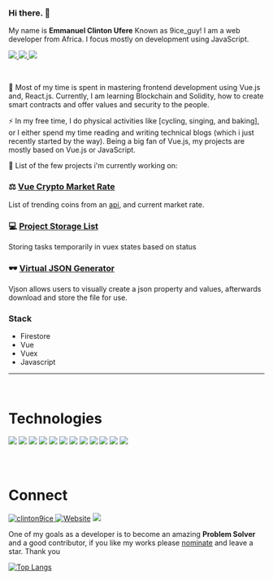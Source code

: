 ### Hi there. 👋

<!--
**clinton9ice/clinton9ice** is a ✨ _special_ ✨ repository because its `README.md` (this file) appears on your GitHub profile.

Here are some ideas to get you started:

- 🔭 I’m currently working on ...
- 🌱 I’m currently learning ...
- 👯 I’m looking to collaborate on ...
- 🤔 I’m looking for help with ...
- 💬 Ask me about ...
- 📫 How to reach me: ...
- 😄 Pronouns: ...
- ⚡ Fun fact: ...
-->


My name is **Emmanuel Clinton Ufere** Known as 9ice_guy! I am a web developer from Africa. I focus mostly on development using JavaScript.

<p align="left">
  <a href="https://clinton.nextoli.com.ng" target="_blank">
    <img src="https://img.shields.io/static/v1?label=|&message=WEBSITE&color=2a89e2&style=flat&logo=react&logo-color=white"/>
  </a>
  <a href="https://www.linkedin.com/in/emmanuel-ufere-1ab082198" target="_blank">
    <img src="https://img.shields.io/static/v1?label=|&message=LINKED-IN&color=23555f&style=flat&logo=linkedin&logo-color=23555f"/>
  </a>
  <a href="https://twitter.com/clintonufere" target="_blank">
    <img src="https://img.shields.io/static/v1?label=|&message=TWITTER&color=2a61e2&style=flat&logo=twitter&logo-color=white"/>
  </a>
</p>
<br />

🌱 Most of my time is spent in mastering frontend development using Vue.js and, React.js. Currently, I am learning Blockchain and Solidity, how to create smart contracts and offer values and security to the people.

⚡ In my free time, I do physical activities like [cycling, singing, and baking], or I either spend my time reading and writing technical blogs (which i just recently started by the way). Being a big fan of Vue.js, my projects are mostly based on Vue.js or JavaScript.

👯 List of the few projects i'm currently working on:

### ⚖ [Vue Crypto Market Rate](https://crypto-market-price.vercel.app/)

List of trending coins from an [api](https://www.coingecko.com/en/api/documentation), and current market rate.


### 💻 [Project Storage List](https://todo-manager-col.vercel.app/)

Storing tasks temporarily in vuex states based on status

### 🕶 [Virtual JSON Generator](https://virtual-json.nextoli.com.ng/)

Vjson allows users to visually create a json property and values, afterwards download and store the file for use.

### Stack
- Firestore
- Vue
- Vuex
- Javascript

---------------------------------------------------------
<br />

<h1 align="left">Technologies</h1>

<p align="left">
    <img src="https://img.shields.io/static/v1?label=|&message=HTML5&color=red&style=flat&logo=html5"/>
    <img src="https://img.shields.io/static/v1?label=|&message=CSS3&color=blue&style=flat&logo=css3"/>
    <img src="https://img.shields.io/static/v1?label=|&message=SASS&color=gray&style=flat&logo=sass"/>
    <img src="https://img.shields.io/static/v1?label=|&message=BOOTSTRAP&color=purple&style=flat&logo=bootstrap"/>
    <img src="https://img.shields.io/static/v1?label=|&message=JAVASCRIPT&color=yellow&style=flat&logo=javascript"/>
    <img src="https://img.shields.io/static/v1?label=|&message=REACT.JS&color=blue&style=flat&logo=react"/>
      <img src="https://img.shields.io/static/v1?label=|&message=SOLIDITY&color=gold&style=flat&logo=solidity"/>
       <img src="https://img.shields.io/static/v1?label=|&message=WORDPRESS&style=flat&logo=wordpress"/>
    <img src="https://img.shields.io/static/v1?label=|&message=ADOBE&color=red&style=flat&logo=adobe"/>
    <img src="https://img.shields.io/static/v1?label=|&message=MONGO-DB&color=gree&style=flat&logo=mongodb"/>
    <img src="https://img.shields.io/static/v1?label=|&message=EXPRESS&color=bbb111&style=flat&logo=express"/>
        <img src="https://img.shields.io/static/v1?label=|&message=FIREBASE&color=orange&style=flat&logo=firebase"/>
    </p>


<h3 align="left">
<!-- <img src="https://avatars.githubusercontent.com/u/57812399?v=4?username=clinton9ice&label=Profile%20views&color=0e75b6&style=flat" alt="clinton9ice"> -->
</h3>
<br />

<h1 align="left">Connect</h1>



<p align="left">
  <a href="https://twitter.com/clintonufere" target="_blank">
    <img src="https://img.shields.io/twitter/follow/clinton9ice?logo=twitter&style=for-the-badge" alt="clinton9ice" />
  </a>
  <a href="https://clinton.nextoli.com.ng" target="_blank"><img alt="Website" src="https://img.shields.io/badge/Website-clinton.nextoli.com.ng-orange?style=flat&logo=google-chrome"></a>

  <a href="https://www.linkedin.com/in/emmanuel-ufere-1ab082198" target="_blank">
    <img src="https://img.shields.io/static/v1?label=|&message=LINKED-IN&color=23555f&style=flat&logo=linkedin"/>
  </a>
</p>

One of my goals as a developer is to become an amazing **Problem Solver** and a good contributor, if you like my works please [nominate](https://stars.github.com/nominate/) and leave a star. Thank you 

[![Top Langs](https://github-readme-stats.vercel.app/api/top-langs/?username=clinton9ice&layout=compact&theme=radical)](https://github.com/clinton9ice/github-readme-stats)

